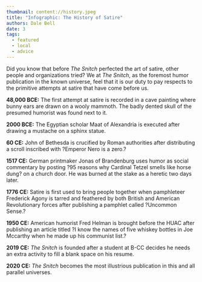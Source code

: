 ```yaml
---
thumbnail: content://history.jpeg
title: "Infographic: The History of Satire"
authors: Dale Bell
date: 3
tags:
  - featured
  - local
  - advice
---
```


Did you know that before *The Snitch* perfected the art of satire, other people and organizations tried? We at *The Snitch*, as the foremost humor publication in the known universe, feel that it is our duty to pay respects to the primitive attempts at satire that have come before us. 

**48,000 BCE:** 
The first attempt at satire is recorded in a cave painting where bunny ears are drawn on a wooly mammoth. The badly dented skull of the presumed humorist was found next to it.

**2000 BCE:** 
The Egyptian scholar Maat of Alexandria is executed after drawing a mustache on a sphinx statue.

**60 CE:**
John of Bethesda is crucified by Roman authorities after distributing a scroll inscribed with ?Emperor Nero is a zero.?

**1517 CE:**
German printmaker Jonas of Brandenburg uses humor as social commentary by posting ?95 reasons why Cardinal Tetzel smells like horse dung? on a church door. He was burned at the stake as a heretic two days later.

**1776 CE:** 
Satire is first used to bring people together when pamphleteer Frederick Agony is tarred and feathered by both British and American Revolutionary forces after publishing a pamphlet called ?Uncommon Sense.?

**1950 CE:**
American humorist Fred Helman is brought before the HUAC after publishing an article titled ?I know the names of five whiskey bottles in Joe Mccarthy when he made up his communist list.?

**2019 CE:**
*The Snitch* is founded after a student at B-CC decides he needs an extra activity to fill a blank space on his resume.

**2020 CE:**
*The Snitch* becomes the most illustrious publication in this and all parallel universes.


